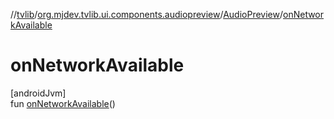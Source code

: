 //[tvlib](../../../index.md)/[org.mjdev.tvlib.ui.components.audiopreview](../index.md)/[AudioPreview](index.md)/[onNetworkAvailable](on-network-available.md)

# onNetworkAvailable

[androidJvm]\
fun [onNetworkAvailable](on-network-available.md)()
